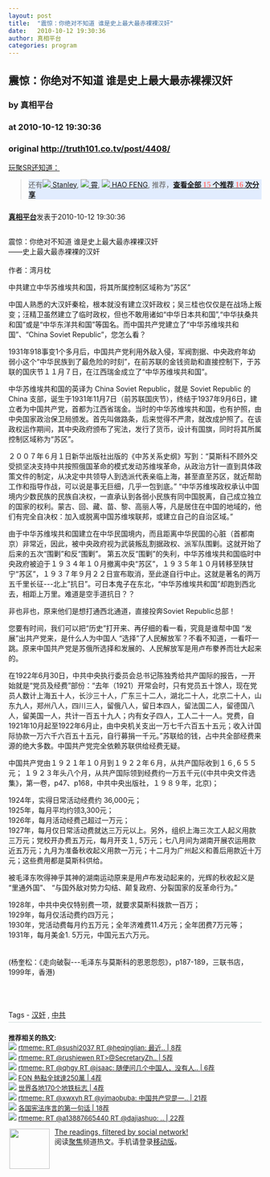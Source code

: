```yaml
---
layout: post
title:  "震惊：你绝对不知道 谁是史上最大最赤裸裸汉奸"
date:   2010-10-12 19:30:36
author: 真相平台
categories: program
---
```


## 震惊：你绝对不知道 谁是史上最大最赤裸裸汉奸
### by 真相平台
### at 2010-10-12 19:30:36
### original <http://truth101.co.tv/post/4408/>

<a href="http://sr.ju690.cn/meme/item/86179">玩聚SR还知道：</a>
<blockquote>
<div style="background-color:#e1ecfe!important;width:auto">
	<div>还有<a href="http://sr.ju690.cn/people/Stanley@GoogleReader?i=15600" title="Stanley通过GoogleReader分享的其他文章"><img src="http://sr.ju690.cn/static/clogo/4.png?v=690" border="0/"> Stanley</a>, <a href="http://sr.ju690.cn/people/%E9%9C%84@GoogleReader?i=14770" title="霄通过GoogleReader分享的其他文章"><img src="http://sr.ju690.cn/static/clogo/4.png?v=690" border="0/"> 霄</a>, <a href="http://sr.ju690.cn/people/HAO%20FENG@GoogleReader?i=13734" title="HAO FENG通过GoogleReader分享的其他文章"><img src="http://sr.ju690.cn/static/clogo/4.png?v=690" border="0/"> HAO FENG</a>, 推荐，<a href="http://sr.ju690.cn/meme/item/86179"><b>查看全部 <big style="color:#ff7b7a;font-family:&#39;Georgia&#39;;font-size:16px">15</big> 个推荐 <big style="color:#ff7b7a;font-family:&#39;Georgia&#39;;font-size:16px">16</big> 次分享</b></a>
	</div>
</div></blockquote>

<div style="margin:0;padding:10px 0"><a href="http://sr.ju690.cn/author/%E7%9C%9F%E7%9B%B8%E5%B9%B3%E5%8F%B0"><b>真相平台</b></a>发表于2010-10-12 19:30:36</div>
<div style="margin:0;padding:5px 0"><p><span>震惊：你绝对不知道 谁是史上最大最赤裸裸汉奸 <br>——史上最大最赤裸裸的汉奸 <br><br>作者：湾月枕 　 </span></p><p><span><img alt="" src="http://www.aboluowang.com/life/data/uploadfile/201010/20101012013854116.jpg"><br>中共建立中华苏维埃共和国，将其所属控制区域称为“苏区”</span></p><p><span>中国人熟悉的大汉奸秦桧，根本就没有建立汉奸政权；吴三桂也仅仅是在战场上叛变；汪精卫虽然建立了临时政权，但也不敢用诸如“中华日本共和国”,“中华扶桑共和国”或是“中华东洋共和国”等国名。而中国共产党建立了“中华苏维埃共和国”、“China Soviet Republic”，您怎么看？</span></p><p><span>1931年918事变1个多月后，中国共产党利用外敌入侵，军阀割据、中央政府年幼弱小这个“中华民族到了最危险的时刻”，在前苏联的金钱资助和直接控制下，于苏联的国庆节１１月７日，在江西瑞金成立了“中华苏维埃共和国”。</span></p><p><span>中华苏维埃共和国的英译为 China Soviet Republic，就是 Soviet Republic 的 China 支部，诞生于1931年11月7日（前苏联国庆节），终结于1937年9月6日，建立者为中国共产党，首都为江西省瑞金。当时的中华苏维埃共和国，也有护照，由中央国家政治保卫局颁发。首先叫做路条，后来觉得不严肃，就改成护照了。在该政权运作期间，其中央政府颁布了宪法，发行了货币，设计有国旗，同时将其所属控制区域称为“苏区”。</span></p><p><span>２００７年６月１日新华出版社出版的《中苏关系史纲》写到：“莫斯科不顾外交受损坚决支持中共按照俄国革命的模式发动苏维埃革命，从政治方针一直到具体政策文件的制定，从决定中共领导人到选派代表亲临上海，甚至直至苏区，就近帮助工作和指导作战，可以说是事无巨细，几乎一包到底。” “中华苏维埃政权承认中国境内少数民族的民族自决权，一直承认到各弱小民族有同中国脱离，自己成立独立的国家的权利。蒙古、回、藏、苗、黎、高丽人等，凡是居住在中国的地域的，他们有完全自决权：加入或脱离中国苏维埃联邦，或建立自己的自治区域。”</span></p><p><span>由于中华苏维埃共和国建立在中华民国境内，而且距离中华民国的心脏（首都南京）非常近，因此，被中央政府视为武装叛乱割据政权、派军队围剿。这就开始了后来的五次“围剿”和反“围剿”。 第五次反“围剿”的失利，中华苏维埃共和国临时中央政府被迫于１９３４年１０月撤离中央“苏区”，１９３５年１０月转移至陕甘宁“苏区”，１９３７年９月２２日宣布取消，至此遂自行中止。这就是著名的两万五千里长征---北上”抗日”。可日本鬼子在东北，“中华苏维埃共和国”却跑到西北去，相距上万里。难道是空手道抗日？？</span></p><p><span>非也非也，原来他们是想打通西北通道，直接投奔Soviet Republic总部！</span></p><p><span>您要有时间，我们可以把“历史”打开来、再仔细的看一看，究竟是谁帮中国 “发展”出共产党来，是什么人为中国人 “选择”了人民解放军？不看不知道，一看吓一跳。原来中国共产党是苏俄所选择和发展的、人民解放军是用卢布豢养而壮大起来的。</span></p><p><span>在1922年6月30日，中共中央执行委员会总书记陈独秀给共产国际的报告，一开始就是“党员及经费”部份：“去年（1921）开常会时，只有党员五十馀人，现在党员人数计上海五十人，长沙三十人，广东三十二人，湖北二十人，北京二十人，山东九人，郑州八人，四川三人，留俄八人，留日本四人，留法国二人，留德国八人，留美国一人，共计一百五十九人；内有女子四人，工人二十一人。党费，自1921年10月起至1922年6月止，由中央机关支出一万七千六百五十五元；收入计国际协款一万六千六百五十五元，自行募捐一千元。”苏联给的钱，占中共全部经费来源的绝大多数。中国共产党完全依赖苏联供给经费无疑。</span></p><p><span>中国共产党由１９２１年１０月到１９２２年６月，从共产国际收到１６,６５５元； １９２３年头八个月，从共产国际领到经费约一万五千元(《中共中央文件选集》，第一卷，p47、p168，中共中央出版社，１９８９年，北京)；</span></p><p><span>1924年，实得日常活动经费约 36,000元；<br>1925年，每月平均约领3,300元；<br>1926年，每月活动经费己超过一万元；<br>1927年，每月仅日常活动费就达三万元以上。另外，组织上海三次工人起义用款三万元；党校开办费五万元，每月开支１, 5万元；七八月间为湖南开展农运用款近五万元；九月为准备秋收起义用款一万元；十二月为广州起义和善后用款近十万元；这些费用都是莫斯科供给。</span></p><p><span>被毛泽东吹得神乎其神的湖南运动原来是用卢布发动起来的，光辉的秋收起义是 “里通外国”、 “与国外敌对势力勾结、颠复政府、分裂国家的反革命行为。”</span></p><p><span>1928年，中共中央仅特别费一项，就要求莫斯科拨款一百万；<br>1929年，每月仅活动费约四万元；<br>1930年，党活动费每月约五万元；全年济难费11.4万元；全年团费7万元等；<br>1931年，每月美金1. 5万元，中国元五六万元。 <br><br><br>(杨奎松：《走向破裂---毛泽东与莫斯科的恩恩怨怨》，p187-189，三联书店，1999年，香港)<br><br><br></span></p><br>Tags - <a href="http://truth101.co.tv/tags/%25E6%25B1%2589%25E5%25A5%25B8/" rel="tag">汉奸</a> , <a href="http://truth101.co.tv/tags/%25E4%25B8%25AD%25E5%2585%25B1/" rel="tag">中共</a></div>


<div style="padding-top:20px;border-top:1px solid #cbd9d9;padding-bottom:10px;FONT-SIZE:13px">
<strong>推荐相关的热文: </strong><br> 
	<div><img src="https://www.google.com/s2/favicons?domain=twitter.com" border="0/"> <a title="rtmeme: RT @sushi2037 RT @heqinglian: 最近中国民众在钓鱼岛事件上的反映让我想起托克维尔的一段话。当政权失去合法性时，人民“既没有君主政体的本能爱国主义，也没有共和国的理性爱国主义…他们徘徊在困惑和苦恼之间。” | 8个推荐" href="http://sr.ju690.cn/meme/item/83677">rtmeme: RT @sushi2037 RT @heqinglian: 最近.. | 8荐</a>
	</div> 
	<div><img src="https://www.google.com/s2/favicons?domain=twitter.com" border="0/"> <a title="rtmeme: RT @rushiewen RT&gt;@SecretaryZhang 
今天是邪恶的中国共产党暴力革命夺取中国统治权日。下午三点，建议大家默哀三分钟。 | 5个推荐" href="http://sr.ju690.cn/meme/item/84803">rtmeme: RT @rushiewen RT&gt;@SecretaryZh.. | 5荐</a>
	</div> 
	<div><img src="https://www.google.com/s2/favicons?domain=twitter.com" border="0/"> <a title="rtmeme: RT @qhgy RT @isaac: 随便问几个中国人，没有人可以解释得通“中华”，“人民”，“共和国”究竟都是个啥，但是大家就这么糊涂地活着 | 6个推荐" href="http://sr.ju690.cn/meme/item/85719">rtmeme: RT @qhgy RT @isaac: 随便问几个中国人，没有人.. | 6荐</a>
	</div> 
	<div><img src="https://www.google.com/s2/favicons?domain=blog.fon.com" border="0/"> <a title="FON 熱點全球達250萬 | 4个推荐" href="http://sr.ju690.cn/meme/item/85535">FON 熱點全球達250萬 | 4荐</a>
	</div> 
	<div><img src="https://www.google.com/s2/favicons?domain=www.rologo.com" border="0/"> <a title="世界各地170个地铁标志 | 4个推荐" href="http://sr.ju690.cn/meme/item/83140">世界各地170个地铁标志 | 4荐</a>
	</div> 
	<div><img src="https://www.google.com/s2/favicons?domain=twitter.com" border="0/"> <a title="rtmeme: RT @xwxyh RT @yimaobuba: 中国共产党是一心一意为人民服务的政党，你想不让他服务都不行 | 21个推荐" href="http://sr.ju690.cn/meme/item/83169">rtmeme: RT @xwxyh RT @yimaobuba: 中国共产党是一.. | 21荐</a>
	</div> 
	<div><img src="https://www.google.com/s2/favicons?domain=www.blawgdog.com" border="0/"> <a title="各国宪法序言的第一句话 | 18个推荐" href="http://sr.ju690.cn/meme/item/37820">各国宪法序言的第一句话 | 18荐</a>
	</div> 
	<div><img src="https://www.google.com/s2/favicons?domain=twitter.com" border="0/"> <a title="rtmeme: RT @a13887665440 RT @dajiashuo: 中国共产党所全力支持的柬埔寨红色高棉，其夺取政权后居然屠杀了柬埔寨全国四分之一人口，包括该国的大多数华裔和华侨。并且，中共至今阻拦国际社会对红色高棉的公开审判... | 22个推荐" href="http://sr.ju690.cn/meme/item/84431">rtmeme: RT @a13887665440 RT @dajiashuo: .. | 22荐</a>
	</div>
</div>
<div style="float:left;margin:2px 10px 2px 2px">
<a href="http://sr.ju690.cn" title="玩聚SR"><img src="http://sr.ju690.cn/static/images/fish.jpg" border="0" width="80px"></a>
</div>
<div><a href="http://sr.ju690.cn/">The readings, filtered by social network!</a><br>阅读<a href="http://sr.ju690.cn/tag/focus">聚焦</a>频道热文。手机请登录<a href="http://sr.ju690.cn/m">移动版</a>。</div>